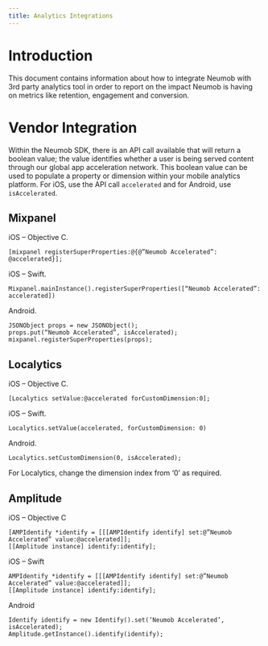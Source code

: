 ```yaml
---
title: Analytics Integrations
---
```


# Introduction

This document contains information about how to integrate Neumob with 3rd party analytics tool in order to report on the impact Neumob is having on metrics like retention, engagement and conversion.

# Vendor Integration

Within the Neumob SDK, there is an API call available that will return a boolean value; the value identifies whether a user is being served content through our global app acceleration network. This boolean value can be used to populate a property or dimension within your mobile analytics platform. For iOS, use the API call ``accelerated`` and for Android, use ``isAccelerated``.

## Mixpanel

iOS – Objective C.

    [mixpanel registerSuperProperties:@{@”Neumob Accelerated”: @accelerated}];

iOS – Swift. 

    Mixpanel.mainInstance().registerSuperProperties([“Neumob Accelerated”: accelerated])

Android.

    JSONObject props = new JSONObject();
    props.put(“Neumob Accelerated”, isAccelerated);
    mixpanel.registerSuperProperties(props);


## Localytics

iOS – Objective C.

    [Localytics setValue:@accelerated forCustomDimension:0];

iOS – Swift. 

    Localytics.setValue(accelerated, forCustomDimension: 0)

Android.

    Localytics.setCustomDimension(0, isAccelerated);

For Localytics, change the dimension index from ‘0’ as required.

## Amplitude

iOS – Objective C

    [AMPIdentify *identify = [[[AMPIdentify identify] set:@”Neumob Accelerated” value:@accelerated]];
    [[Amplitude instance] identify:identify];

iOS – Swift

    AMPIdentify *identify = [[[AMPIdentify identify] set:@”Neumob Accelerated” value:@accelerated]];
    [[Amplitude instance] identify:identify];

Android

    Identify identify = new Identify().set(‘Neumob Accelerated’, isAccelerated);
    Amplitude.getInstance().identify(identify);